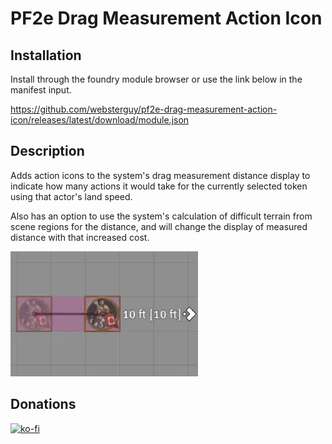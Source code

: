 # PF2e Drag Measurement Action Icon
## Installation

Install through the foundry module browser or use the link below in the manifest input.

https://github.com/websterguy/pf2e-drag-measurement-action-icon/releases/latest/download/module.json

## Description

Adds action icons to the system's drag measurement distance display to indicate how many actions it would take for the currently selected token using that actor's land speed.

Also has an option to use the system's calculation of difficult terrain from scene regions for the distance, and will change the display of measured distance with that increased cost.

![Drag Measurement Preview](thumbnail.webp)

## Donations

[![ko-fi](https://ko-fi.com/img/githubbutton_sm.svg)](https://ko-fi.com/Y8Y5TH8DM)
